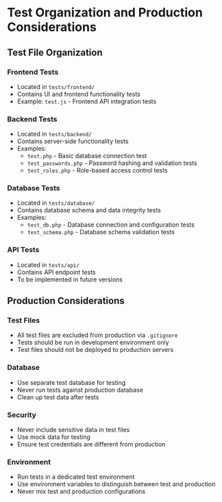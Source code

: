 # Test Organization and Production Considerations

## Test File Organization

### Frontend Tests
- Located in `tests/frontend/`
- Contains UI and frontend functionality tests
- Example: `test.js` - Frontend API integration tests

### Backend Tests
- Located in `tests/backend/`
- Contains server-side functionality tests
- Examples:
  - `test.php` - Basic database connection test
  - `test_passwords.php` - Password hashing and validation tests
  - `test_roles.php` - Role-based access control tests

### Database Tests
- Located in `tests/database/`
- Contains database schema and data integrity tests
- Examples:
  - `test_db.php` - Database connection and configuration tests
  - `test_schema.php` - Database schema validation tests

### API Tests
- Located in `tests/api/`
- Contains API endpoint tests
- To be implemented in future versions

## Production Considerations

### Test Files
- All test files are excluded from production via `.gitignore`
- Tests should be run in development environment only
- Test files should not be deployed to production servers

### Database
- Use separate test database for testing
- Never run tests against production database
- Clean up test data after tests

### Security
- Never include sensitive data in test files
- Use mock data for testing
- Ensure test credentials are different from production

### Environment
- Run tests in a dedicated test environment
- Use environment variables to distinguish between test and production
- Never mix test and production configurations
